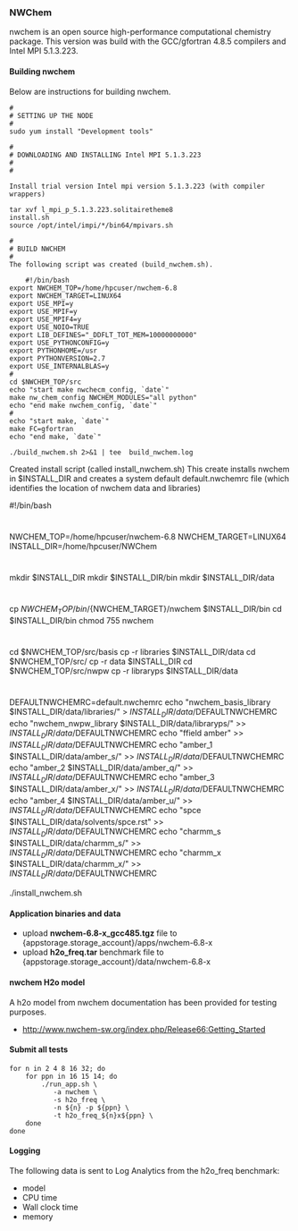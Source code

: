 ### NWChem

nwchem is an open source high-performance computational chemistry package.
This version was build with the GCC/gfortran 4.8.5 compilers and Intel MPI 5.1.3.223.

#### Building nwchem

Below are instructions for building nwchem. 

    #
    # SETTING UP THE NODE
    #
    sudo yum install "Development tools"

    #
    # DOWNLOADING AND INSTALLING Intel MPI 5.1.3.223
    # 
    #

    Install trial version Intel mpi version 5.1.3.223 (with compiler wrappers)

    tar xvf l_mpi_p_5.1.3.223.solitairetheme8
    install.sh
    source /opt/intel/impi/*/bin64/mpivars.sh
 
    #
    # BUILD NWCHEM
    #
    The following script was created (build_nwchem.sh).

    	#!/bin/bash
	export NWCHEM_TOP=/home/hpcuser/nwchem-6.8
	export NWCHEM_TARGET=LINUX64
	export USE_MPI=y
	export USE_MPIF=y
	export USE_MPIF4=y
	export USE_NOIO=TRUE
	export LIB_DEFINES="_DDFLT_TOT_MEM=10000000000"
	export USE_PYTHONCONFIG=y
	export PYTHONHOME=/usr
	export PYTHONVERSION=2.7
	export USE_INTERNALBLAS=y
	#
	cd $NWCHEM_TOP/src
	echo "start make nwchecm_config, `date`"
	make nw_chem_config NWCHEM_MODULES="all python"
	echo "end make nwchem_config, `date`"
	#
	echo "start make, `date`"
	make FC=gfortran
	echo "end make, `date`"

    ./build_nwchem.sh 2>&1 | tee  build_nwchem.log

Created install script (called install_nwchem.sh)
This create installs nwchem in $INSTALL_DIR and creates a system default default.nwchemrc file
(which identifies the location of nwchem data and libraries)


#!/bin/bash
#
NWCHEM_TOP=/home/hpcuser/nwchem-6.8
NWCHEM_TARGET=LINUX64
INSTALL_DIR=/home/hpcuser/NWChem
#
mkdir $INSTALL_DIR
mkdir $INSTALL_DIR/bin
mkdir $INSTALL_DIR/data
#
cp $NWCHEM_TOP/bin/${NWCHEM_TARGET}/nwchem $INSTALL_DIR/bin
cd $INSTALL_DIR/bin
chmod 755 nwchem
#
cd $NWCHEM_TOP/src/basis
cp -r libraries $INSTALL_DIR/data
cd $NWCHEM_TOP/src/
cp -r data $INSTALL_DIR
cd $NWCHEM_TOP/src/nwpw
cp -r libraryps $INSTALL_DIR/data
#
DEFAULTNWCHEMRC=default.nwchemrc
echo "nwchem_basis_library $INSTALL_DIR/data/libraries/" > $INSTALL_DIR/data/$DEFAULTNWCHEMRC
echo "nwchem_nwpw_library $INSTALL_DIR/data/libraryps/" >> $INSTALL_DIR/data/$DEFAULTNWCHEMRC
echo "ffield amber" >> $INSTALL_DIR/data/$DEFAULTNWCHEMRC
echo "amber_1 $INSTALL_DIR/data/amber_s/" >> $INSTALL_DIR/data/$DEFAULTNWCHEMRC
echo "amber_2 $INSTALL_DIR/data/amber_q/" >> $INSTALL_DIR/data/$DEFAULTNWCHEMRC
echo "amber_3 $INSTALL_DIR/data/amber_x/" >> $INSTALL_DIR/data/$DEFAULTNWCHEMRC
echo "amber_4 $INSTALL_DIR/data/amber_u/" >> $INSTALL_DIR/data/$DEFAULTNWCHEMRC
echo "spce    $INSTALL_DIR/data/solvents/spce.rst" >> $INSTALL_DIR/data/$DEFAULTNWCHEMRC
echo "charmm_s $INSTALL_DIR/data/charmm_s/" >> $INSTALL_DIR/data/$DEFAULTNWCHEMRC
echo "charmm_x $INSTALL_DIR/data/charmm_x/" >> $INSTALL_DIR/data/$DEFAULTNWCHEMRC


./install_nwchem.sh

#### Application binaries and data

- upload **nwchem-6.8-x_gcc485.tgz** file to {appstorage.storage_account}/apps/nwchem-6.8-x
- upload **h2o_freq.tar** benchmark file to {appstorage.storage_account}/data/nwchem-6.8-x

#### nwchem H2o model

A h2o model from nwchem documentation has been provided for testing purposes.

- http://www.nwchem-sw.org/index.php/Release66:Getting_Started


#### Submit all tests

    for n in 2 4 8 16 32; do 
        for ppn in 16 15 14; do 
            ./run_app.sh \
               -a nwchem \
               -s h2o_freq \
               -n ${n} -p ${ppn} \
               -t h2o_freq_${n}x${ppn} \
        done
    done

#### Logging

The following data is sent to Log Analytics from the h2o_freq benchmark:

- model
- CPU time
- Wall clock time
- memory

